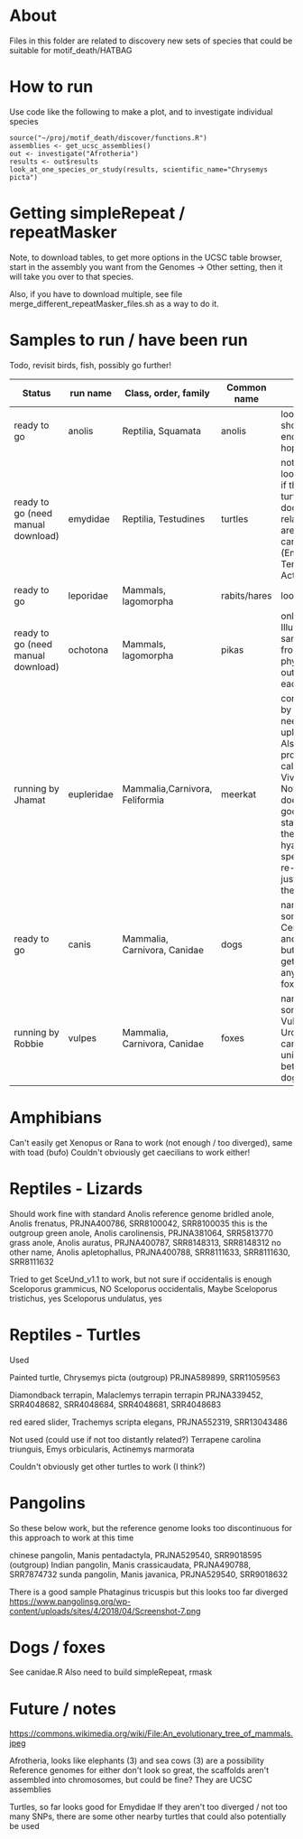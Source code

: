 About
=====

Files in this folder are related to discovery new sets of species that could be suitable for motif_death/HATBAG

How to run
==========

Use code like the following to make a plot, and to investigate individual species
```
source("~/proj/motif_death/discover/functions.R")
assemblies <- get_ucsc_assemblies()
out <- investigate("Afrotheria")
results <- out$results
look_at_one_species_or_study(results, scientific_name="Chrysemys picta")
```

Getting simpleRepeat / repeatMasker
===================================

Note, to download tables, to get more options in the UCSC table browser, start in the assembly you want from the Genomes -> Other setting, then it will take you over to that species.

Also, if you have to download multiple, see file merge_different_repeatMasker_files.sh as a way to do it.



Samples to run / have been run
==============================

Todo, revisit birds, fish, possibly go further!

|Status|run name|Class, order, family|Common name|Notes|
|---|---|---|---|---|
|ready to go| anolis | Reptilia, Squamata | anolis | looks good, should be enough I hope|
|ready to go (need manual download)| emydidae | Reptilia, Testudines | turtles | nothing else looked good. if these turtles aren't doo distantly related, there are more than can be added (Emys, Terrapene, Actinemys)|
|ready to go|leporidae | Mammals, lagomorpha | rabits/hares|looks great|
|ready to go (need manual download)|ochotona | Mammals, lagomorpha | pikas|only using Illumina data. samples are from two phyla, use as outgroups to each other|
|running by Jhamat|eupleridae|Mammalia,Carnivora, Feliformia| meerkat |config made by Jhamat, needs to be uploaded. Also should probably be called Viverroidea. Note if this doesn't look good at the start, remove the hyaenidae species, and re-run with just fossa as the outgroup|
|ready to go|canis|Mammalia, Carnivora, Canidae| dogs | name should somehow be Cerdocyonina and Canina, but cannot get unique any better vs foxes|
|running by Robbie|vulpes|Mammalia, Carnivora, Canidae | foxes | name should somehow be Vulpini and Urocyon, but cannot get unique any better vs dogs|




Amphibians
==========
Can't easily get Xenopus or Rana to work (not enough / too diverged), same with toad (bufo)
Couldn't obviously get caecilians to work either!



Reptiles - Lizards
==================

Should work fine with standard Anolis reference genome
bridled anole, Anolis frenatus, PRJNA400786, SRR8100042, SRR8100035 this is the outgroup
green anole, Anolis carolinensis, PRJNA381064, SRR5813770
grass anole, Anolis auratus, PRJNA400787, SRR8148313, SRR8148312
no other name, Anolis apletophallus, PRJNA400788, SRR8111633, SRR8111630, SRR8111632

Tried to get SceUnd_v1.1 to work, but not sure if occidentalis is enough
Sceloporus grammicus, NO
Sceloporus occidentalis, Maybe
Sceloporus tristichus, yes
Sceloporus undulatus, yes



Reptiles - Turtles
==================

Used

Painted turtle, Chrysemys picta (outgroup) PRJNA589899, SRR11059563

Diamondback terrapin, Malaclemys terrapin terrapin PRJNA339452, SRR4048682, SRR4048684, SRR4048681, SRR4048683

red eared slider, Trachemys scripta elegans, PRJNA552319, SRR13043486

Not used (could use if not too distantly related?)
Terrapene carolina triunguis, Emys orbicularis, Actinemys marmorata

Couldn't obviously get other turtles to work (I think?)


Pangolins
=========

So these below work, but the reference genome looks too discontinuous for this approach to work at this time


chinese pangolin, Manis pentadactyla, PRJNA529540, SRR9018595 (outgroup)
Indian pangolin, Manis crassicaudata, PRJNA490788, SRR7874732
sunda pangolin, Manis javanica, PRJNA529540, SRR9018632

There is a good sample Phataginus tricuspis but this looks too far diverged
https://www.pangolinsg.org/wp-content/uploads/sites/4/2018/04/Screenshot-7.png





Dogs / foxes
============

See canidae.R
Also need to build simpleRepeat, rmask 






Future / notes
==============


https://commons.wikimedia.org/wiki/File:An_evolutionary_tree_of_mammals.jpeg

Afrotheria, looks like elephants (3) and sea cows (3) are a possibility
Reference genomes for either don't look so great, the scaffolds aren't assembled into chromosomes, but could be fine? They are UCSC assemblies


Turtles, so far looks good for Emydidae
If they aren't too diverged / not too many SNPs, there are some other nearby turtles that could also potentially be used
